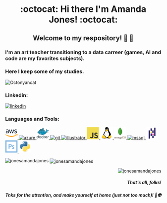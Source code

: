
<h1 align="center"> :octocat: Hi there I'm Amanda Jones! :octocat: </h1>
<h2 align="center"> Welcome to my respository! 🌈 💜 </h2>


<h3 align="left"> I'm an art teacher transitioning to a data carreer (games, AI and code are my favorites subjects). </h3>
<h3 align="left"> Here I keep some of my studies. </h3>

![Octonyancat](https://media1.giphy.com/headers/GitHub/w8ZJLtJbmuph.gif)


<h3 align="left">Linkedin:</h3>

[![linkedin](https://img.shields.io/badge/LinkedIn-0077B5?style=for-the-badge&logo=linkedin&logoColor=white)](https://www.linkedin.com/in/amanda-oliveira-jones/)

<h3 align="left">Languages and Tools:</h3>

<p align="left"> <a href="https://aws.amazon.com" target="_blank" rel="noreferrer"> <img src="https://raw.githubusercontent.com/devicons/devicon/master/icons/amazonwebservices/amazonwebservices-original-wordmark.svg" alt="aws" width="40" height="40"/> </a> <a href="https://azure.microsoft.com/en-in/" target="_blank" rel="noreferrer"> <img src="https://www.vectorlogo.zone/logos/microsoft_azure/microsoft_azure-icon.svg" alt="azure" width="40" height="40"/> </a> <a href="https://www.docker.com/" target="_blank" rel="noreferrer"> <img src="https://raw.githubusercontent.com/devicons/devicon/master/icons/docker/docker-original-wordmark.svg" alt="docker" width="40" height="40"/> </a> <a href="https://git-scm.com/" target="_blank" rel="noreferrer"> <img src="https://www.vectorlogo.zone/logos/git-scm/git-scm-icon.svg" alt="git" width="40" height="40"/> </a> <a href="https://www.adobe.com/in/products/illustrator.html" target="_blank" rel="noreferrer"> <img src="https://www.vectorlogo.zone/logos/adobe_illustrator/adobe_illustrator-icon.svg" alt="illustrator" width="40" height="40"/> </a> <a href="https://developer.mozilla.org/en-US/docs/Web/JavaScript" target="_blank" rel="noreferrer"> <img src="https://raw.githubusercontent.com/devicons/devicon/master/icons/javascript/javascript-original.svg" alt="javascript" width="40" height="40"/> </a> <a href="https://www.linux.org/" target="_blank" rel="noreferrer"> <img src="https://raw.githubusercontent.com/devicons/devicon/master/icons/linux/linux-original.svg" alt="linux" width="40" height="40"/> </a> <a href="https://www.mongodb.com/" target="_blank" rel="noreferrer"> <img src="https://raw.githubusercontent.com/devicons/devicon/master/icons/mongodb/mongodb-original-wordmark.svg" alt="mongodb" width="40" height="40"/> </a> <a href="https://www.microsoft.com/en-us/sql-server" target="_blank" rel="noreferrer"> <img src="https://www.svgrepo.com/show/303229/microsoft-sql-server-logo.svg" alt="mssql" width="40" height="40"/> </a> <a href="https://pandas.pydata.org/" target="_blank" rel="noreferrer"> <img src="https://raw.githubusercontent.com/devicons/devicon/2ae2a900d2f041da66e950e4d48052658d850630/icons/pandas/pandas-original.svg" alt="pandas" width="40" height="40"/> </a> <a href="https://www.photoshop.com/en" target="_blank" rel="noreferrer"> <img src="https://raw.githubusercontent.com/devicons/devicon/master/icons/photoshop/photoshop-line.svg" alt="photoshop" width="40" height="40"/> </a> <a href="https://www.python.org" target="_blank" rel="noreferrer"> <img src="https://raw.githubusercontent.com/devicons/devicon/master/icons/python/python-original.svg" alt="python" width="40" height="40"/> </a> </p>


<p><img align="left" src="https://github-readme-stats.vercel.app/api/top-langs?username=jonesamandajones&show_icons=true&locale=en&layout=compact" alt="jonesamandajones" /></p>

<p>&nbsp;<img align="center" src="https://github-readme-stats.vercel.app/api?username=jonesamandajones&show_icons=true&locale=en" alt="jonesamandajones" /></p>

<p align="right"> <img src="https://komarev.com/ghpvc/?username=jonesamandajones&label=Profile%20views&color=0e75b6&style=flat" alt="jonesamandajones" /> </p>
<h5 align="right"> That's all, folks! </h5>
<h5 align="right"> Tnks for the attention, and make yourself at home (just not too much)! 👋👽 </h5>

<!--
**jonesamandajones/jonesamandajones** is a ✨ _special_ ✨ repository because its `README.md` (this file) appears on your GitHub profile.
 

